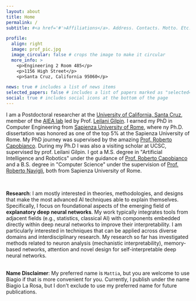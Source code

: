 ```yaml
---
layout: about
title: Home
permalink: /
subtitle: #<a href='#'>Affiliations</a>. Address. Contacts. Motto. Etc.

profile:
  align: right
  image: prof_pic.jpg
  image_circular: false # crops the image to make it circular
  more_info: >
    <p>Engineering 2 Room 485</p>
    <p>1156 High Street</p>
    <p>Santa Cruz, California 95060</p>

news: true # includes a list of news items
selected_papers: false # includes a list of papers marked as "selected={true}"
social: true # includes social icons at the bottom of the page
---
```


I am a Postdoctoral researcher at the <a href="https://www.ucsc.edu/">University of California, Santa Cruz</a>, member of the <a href="https://aiea-lab.github.io/">AIEA lab</a> led by Prof. <a href="https://scholar.google.it/citations?user=UFT_ijYAAAAJ&hl=it&oi=ao">Leilani Gilpin</a>. I earned my PhD in Computer Engineering from <a href="https://www.uniroma1.it/">Sapienza University of Rome</a>, where ny Ph.D. dissertation was honored as one of the top 5% at the Sapienza University of Rome. My PhD journey was supervised by the amazing <a href="http://robertocapobianco.com/">Prof. Roberto Capobianco</a>.  During my Ph.D I was also a visiting scholar at UCSC, supervised by prof. Leilani Gilpin. I got a M.S. degree in "Artificial Intelligence and Robotics" under the guidance of <a href="http://robertocapobianco.com/">Prof. Roberto Capobianco</a> and a B.S. degree in "Computer Science" under the supervision of <a href="http://wwwusers.di.uniroma1.it/~navigli/"> Prof. Roberto Navigli</a>, both from Sapienza University of Rome.<br>

<br>


**Research**: I am mostly interested in theories, methodologies, and designs that make the most advanced AI techniques able to explain themselves. Specifically, I focus on foundational aspects of the emerging field of **explanatory deep neural networks**. My work typically integrates tools from adjacent fields (e.g., statistics, classical AI) with components embedded directly within deep neural networks to improve their interpretability. I am particularly interested in techniques that can be applied across diverse domains and interdisciplinary research. My research so far has investigated methods related to neuron analysis (mechanistic interpretability), memory-based networks, attention and novel design for self-interpretable deep neural networks.
<br>
<br>

**Name Disclaimer**:  My preferred name is `Mattia`, but you are welcome to use Biagio if that is more convenient for you. Currently, I publish under the name Biagio La Rosa, but I don't exclude to use my preferred name for future publications.

